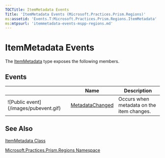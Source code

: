 ```yaml
---
TOCTitle: ItemMetadata Events
Title: 'ItemMetadata Events (Microsoft.Practices.Prism.Regions)'
ms:assetid: 'Events.T:Microsoft.Practices.Prism.Regions.ItemMetadata'
ms:mtpsurl: 'itemmetadata-events-mspp-regions.md'
---
```


# ItemMetadata Events

The [ItemMetadata](https://msdn.microsoft.com/library/microsoft.practices.prism.regions.itemmetadata) type exposes the following members.

## Events

<table>

<thead>
<tr class="header">
<th> </th>
<th>Name</th>
<th>Description</th>
</tr>
</thead>
<tbody>
<tr class="odd">
<td>![Public event](/images/pubevent.gif)</td>
<td><a href="https://msdn.microsoft.com/library/microsoft.practices.prism.regions.itemmetadata.metadatachanged">MetadataChanged</a></td>
<td><div class="summary">
Occurs when metadata on the item changes.
</div></td>
</tr>
</tbody>
</table>

## See Also
[ItemMetadata Class](https://msdn.microsoft.com/library/microsoft.practices.prism.regions.itemmetadata)

[Microsoft.Practices.Prism.Regions Namespace](https://msdn.microsoft.com/library/microsoft.practices.prism.regions)
